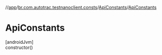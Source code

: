 //[app](../../../index.md)/[br.com.autotrac.testnanoclient.consts](../index.md)/[ApiConstants](index.md)/[ApiConstants](-api-constants.md)

# ApiConstants

[androidJvm]\
constructor()

